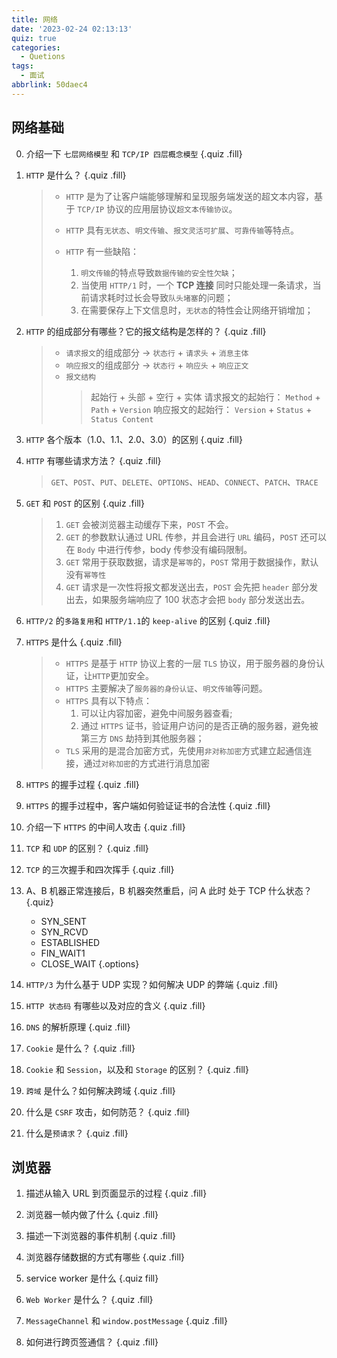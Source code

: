```yaml
---
title: 网络
date: '2023-02-24 02:13:13'
quiz: true
categories:
  - Quetions
tags:
  - 面试
abbrlink: 50daec4
---
```


## 网络基础

0. 介绍一下 `七层网络模型` 和 `TCP/IP 四层概念模型` {.quiz .fill}

1. `HTTP` 是什么？ {.quiz .fill}

   > - `HTTP` 是为了让客户端能够理解和呈现服务端发送的超文本内容，基于 `TCP/IP` 协议的应用层协议`超文本传输协议`。
   > - `HTTP` 具有`无状态`、`明文传输`、`报文灵活可扩展`、`可靠传输`等特点。
   > - `HTTP` 有一些缺陷：
   >
   >   1. `明文传输`的特点导致`数据传输的安全性欠缺`；
   >   2. 当使用 `HTTP/1` 时，一个 **TCP 连接** 同时只能处理一条请求，当前请求耗时过长会导致`队头堵塞`的问题；
   >   3. 在需要保存上下文信息时，`无状态`的特性会让网络开销增加；

2. `HTTP` 的组成部分有哪些？它的报文结构是怎样的？ {.quiz .fill}

   > - `请求报文`的组成部分 -> `状态行` + `请求头` + `消息主体`
   > - `响应报文`的组成部分 -> `状态行` + `响应头` + `响应正文`
   > - `报文结构`
   >   > 起始行 + 头部 + 空行 + 实体
   >   > 请求报文的起始行： `Method` + `Path` + `Version`
   >   > 响应报文的起始行： `Version` + `Status` + `Status Content`

3. `HTTP` 各个版本（1.0、1.1、2.0、3.0）的区别 {.quiz .fill}

4. `HTTP` 有哪些请求方法？ {.quiz .fill}

   > `GET`、`POST`、`PUT`、`DELETE`、`OPTIONS`、`HEAD`、`CONNECT`、`PATCH`、`TRACE`

5. `GET` 和 `POST` 的区别 {.quiz .fill}

   > 1. `GET` 会被浏览器主动缓存下来，`POST` 不会。
   > 2. `GET` 的参数默认通过 URL 传参，并且会进行 `URL` 编码，`POST` 还可以在 `Body` 中进行传参，body 传参没有编码限制。
   > 3. `GET` 常用于获取数据，请求是`幂等`的，`POST` 常用于数据操作，默认没有`幂等性`
   > 4. `GET` 请求是一次性将报文都发送出去，`POST` 会先把 `header` 部分发出去，如果服务端响应了 100 状态才会把 `body` 部分发送出去。

6. `HTTP/2` 的`多路复用`和 `HTTP/1.1`的 `keep-alive` 的区别 {.quiz .fill}

7. `HTTPS` 是什么 {.quiz .fill}

   > - `HTTPS` 是基于 `HTTP` 协议上套的一层 `TLS` 协议，用于服务器的身份认证，让`HTTP`更加安全。
   > - `HTTPS` 主要解决了`服务器的身份认证`、`明文传输`等问题。
   > - `HTTPS` 具有以下特点：
   >   1. 可以让内容加密，避免中间服务器查看;
   >   2. 通过 `HTTPS` 证书，验证用户访问的是否正确的服务器，避免被第三方 `DNS` 劫持到其他服务器；
   > - `TLS` 采用的是混合加密方式，先使用`非对称加密`方式建立起通信连接，通过`对称加密`的方式进行消息加密

8. `HTTPS` 的握手过程 {.quiz .fill}

9. `HTTPS` 的握手过程中，客户端如何验证证书的合法性 {.quiz .fill}

10. 介绍一下 `HTTPS` 的中间人攻击 {.quiz .fill}

11. `TCP` 和 `UDP` 的区别？ {.quiz .fill}

12. `TCP` 的三次握手和四次挥手 {.quiz .fill}

13. A、B 机器正常连接后，B 机器突然重启，问 A 此时 处于 TCP 什么状态？ {.quiz}

    - SYN_SENT
    - SYN_RCVD
    - ESTABLISHED
    - FIN_WAIT1
    - CLOSE_WAIT
      {.options}

14. `HTTP/3` 为什么基于 UDP 实现？如何解决 UDP 的弊端 {.quiz .fill}

15. `HTTP 状态码` 有哪些以及对应的含义 {.quiz .fill}

16. `DNS` 的解析原理 {.quiz .fill}

17. `Cookie` 是什么？ {.quiz .fill}

18. `Cookie` 和 `Session`，以及和 `Storage` 的区别？ {.quiz .fill}

19. `跨域` 是什么？如何解决跨域 {.quiz .fill}

20. 什么是 `CSRF` 攻击，如何防范？ {.quiz .fill}

21. 什么是`预请求`？ {.quiz .fill}

## 浏览器

1. 描述从输入 URL 到页面显示的过程 {.quiz .fill}

2. 浏览器一帧内做了什么 {.quiz .fill}

3. 描述一下浏览器的事件机制 {.quiz .fill}

4. 浏览器存储数据的方式有哪些 {.quiz .fill}

5. service worker 是什么 {.quiz fill}

6. `Web Worker` 是什么？ {.quiz .fill}

7. `MessageChannel` 和 `window.postMessage` {.quiz .fill}

8. 如何进行跨页签通信？ {.quiz .fill}
